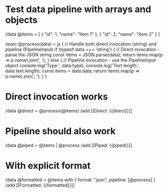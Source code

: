 # Test data pipeline with arrays and objects

/data @items = [
  { "id": 1, "name": "Item 1" },
  { "id": 2, "name": "Item 2" }
]

/exec @process(data) = js {
  // Handle both direct invocation (string) and pipeline (PipelineInput)
  if (typeof data === 'string') {
    // Direct invocation - parse the JSON string
    const items = JSON.parse(data);
    return items.map(p => p.name).join(', ');
  } else {
    // Pipeline invocation - use the PipelineInput object
    console.log('Type:', data.type);
    console.log('Text length:', data.text.length);
    const items = data.data;
    return items.map(p => p.name).join(', ');
  }
}

# Direct invocation works
/data @direct = @process(@items)
/add [[Direct: {{direct}}]]

# Pipeline should also work
/data @piped = @items | @process
/add [[Piped: {{piped}}]]

# With explicit format
/data @formatted = @items with { format: "json", pipeline: [@process] }
/add [[Formatted: {{formatted}}]]